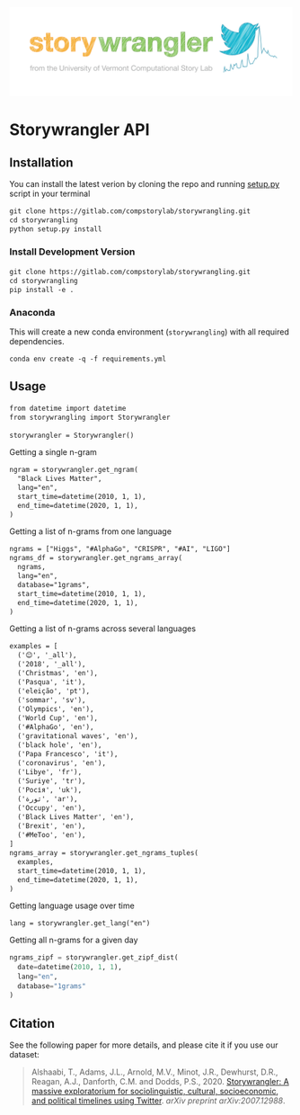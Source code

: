 ![api](resources/storywrangler.png)

# Storywrangler API 




## Installation

You can install the latest verion by cloning the repo and running [setup.py](setup.py) script in your terminal

```shell 
git clone https://gitlab.com/compstorylab/storywrangling.git
cd storywrangling
python setup.py install 
```


### Install Development Version

```shell
git clone https://gitlab.com/compstorylab/storywrangling.git
cd storywrangling
pip install -e .
```

### Anaconda

This will create a new conda environment (``storywrangling``) with all required dependencies. 

```shell
conda env create -q -f requirements.yml
```

## Usage

```
from datetime import datetime
from storywrangling import Storywrangler	

storywrangler = Storywrangler()
```

Getting a single n-gram

```
ngram = storywrangler.get_ngram(
  "Black Lives Matter",
  lang="en",
  start_time=datetime(2010, 1, 1),
  end_time=datetime(2020, 1, 1),
)
```

Getting a list of n-grams from one language

````
ngrams = ["Higgs", "#AlphaGo", "CRISPR", "#AI", "LIGO"]
ngrams_df = storywrangler.get_ngrams_array(
  ngrams,
  lang="en",
  database="1grams",
  start_time=datetime(2010, 1, 1),
  end_time=datetime(2020, 1, 1),
)
````

Getting a list of n-grams across several languages

```
examples = [
  ('😊', '_all'),
  ('2018', '_all'),
  ('Christmas', 'en'),
  ('Pasqua', 'it'),
  ('eleição', 'pt'),
  ('sommar', 'sv'),
  ('Olympics', 'en'),
  ('World Cup', 'en'),
  ('#AlphaGo', 'en'),
  ('gravitational waves', 'en'),
  ('black hole', 'en'),
  ('Papa Francesco', 'it'),
  ('coronavirus', 'en'),
  ('Libye', 'fr'),
  ('Suriye', 'tr'),
  ('Росія', 'uk'),
  ('ثورة', 'ar'),
  ('Occupy', 'en'),
  ('Black Lives Matter', 'en'),
  ('Brexit', 'en'),
  ('#MeToo', 'en'),
]
ngrams_array = storywrangler.get_ngrams_tuples(
  examples,
  start_time=datetime(2010, 1, 1),
  end_time=datetime(2020, 1, 1),
)
```

Getting language usage over time

```
lang = storywrangler.get_lang("en")
```

Getting all n-grams for a given day

```python
ngrams_zipf = storywrangler.get_zipf_dist(
  date=datetime(2010, 1, 1),
  lang="en",
  database="1grams"
)
```

## Citation
See the following paper for more details, and please cite it if you use our dataset:

> Alshaabi, T., Adams, J.L., Arnold, M.V., Minot, J.R., Dewhurst, D.R., Reagan, A.J., Danforth, C.M. and Dodds, P.S., 2020. [Storywrangler: A massive exploratorium for sociolinguistic, cultural, socioeconomic, and political timelines using Twitter](https://arxiv.org/abs/2007.12988). *arXiv preprint arXiv:2007.12988*.


